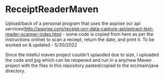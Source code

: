 # ReceiptReaderMaven
Upload/back of a personal program that uses the asprise ocr api services(http://asprise.com/receipt-ocr-data-capture-api/extract-text-reader-scanner-index.html - some code is copied from here as per the instructions online) to scan a reciept, return the date, and print it. To be worked on & updated - 5/30/2022

Since the IntelliJ maven project couldn't uplaoded due to size, I uploaded the code and jpg which can be reopened and run in a any/new Maven project with the files in this repository pasted/copied to the src/main/java directory.
